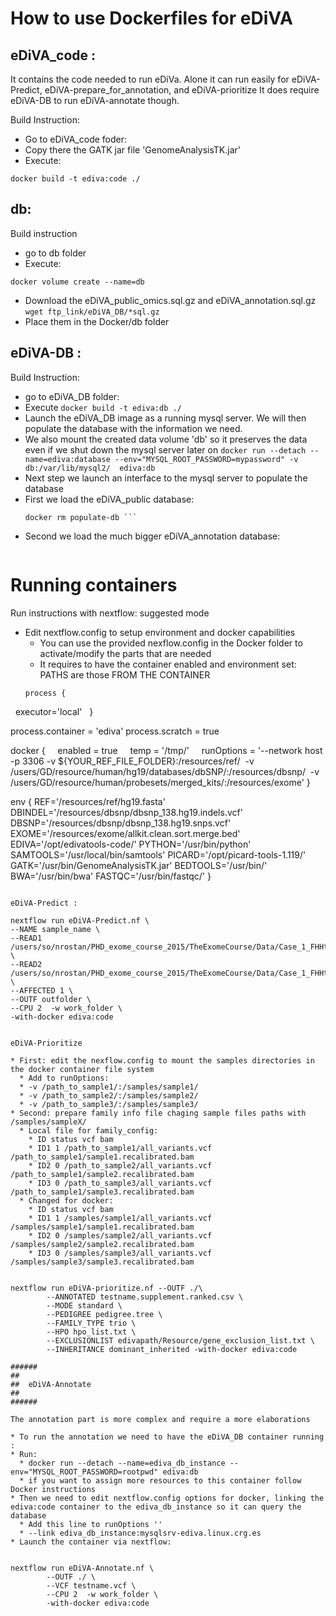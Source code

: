 # How to use Dockerfiles for eDiVA 

## eDiVA_code : 
It contains the code needed to run eDiVa.
Alone it can run easily for eDiVA-Predict, eDiVA-prepare_for_annotation, and eDiVA-prioritize
It does require eDiVA-DB to run eDiVA-annotate though.

Build Instruction:
* Go to eDiVA_code foder:
* Copy there the GATK jar file 'GenomeAnalysisTK.jar'
* Execute:
```
docker build -t ediva:code ./
```
## db:
Build instruction
* go to db folder
* Execute:
```
docker volume create --name=db
```
* Download the eDiVA_public_omics.sql.gz and eDiVA_annotation.sql.gz
```wget ftp_link/eDiVA_DB/*sql.gz```
* Place them in the Docker/db folder 

## eDiVA-DB : 

Build Instruction:
* go to eDiVA_DB folder: 
* Execute 
```docker build -t ediva:db ./ ```
* Launch the eDiVA_DB image as a running mysql server. We will then populate the database with the information we need.
* We also mount the created data volume 'db' so it preserves the data even if we shut down the mysql server later on
```docker run --detach --name=ediva:database --env="MYSQL_ROOT_PASSWORD=mypassword" -v db:/var/lib/mysql2/  ediva:db```
* Next step we launch an interface to the mysql server to populate the database
* First we load the eDiVA_public database:
  ```docker run -ti --name populate-db --link ediva:database:mysql.srv -v path_to_Docker/db/:/bin/sql ediva:code /bin/bash -c " zcat /bin/sql/eDiVa_public_omics.sql.gz| mysql -u edivapublic -px86d2k1B -h 10.2.0.1 -D eDiVa_public_omics" 
  docker rm populate-db ```
* Second we load the much bigger eDiVA_annotation database:
  ```  docker run -ti --name populate-db --link ediva:database:mysql.srv -v path_to_Docker/db/:/bin/sql ediva:code /bin/bash -c " zcat /bin/sql/eDiVa_annotation.sql.gz| mysql -u edivapublic -px86d2k1B -h 10.2.0.1 -D eDiVa_annotation"  
  ```




# Running containers


Run instructions with nextflow: suggested mode
* Edit nextflow.config to setup environment and docker capabilities
  * You can use the provided nexflow.config in the Docker folder to activate/modify the parts that are needed
  * It requires to have the container enabled and environment set: PATHS are those FROM THE CONTAINER
  ```
  process {
  executor='local'
  }

  process.container = 'ediva'
  process.scratch = true

  docker {
    enabled = true
    temp = '/tmp/'
    runOptions = '--network host  -p 3306 -v ${YOUR_REF_FILE_FOLDER}:/resources/ref/  -v /users/GD/resource/human/hg19/databases/dbSNP/:/resources/dbsnp/  -v /users/GD/resource/human/probesets/merged_kits/:/resources/exome'
  }

  env {
    REF='/resources/ref/hg19.fasta'
    DBINDEL='/resources/dbsnp/dbsnp_138.hg19.indels.vcf'
    DBSNP='/resources/dbsnp/dbsnp_138.hg19.snps.vcf'
    EXOME='/resources/exome/allkit.clean.sort.merge.bed'
    EDIVA='/opt/edivatools-code/'
    PYTHON='/usr/bin/python'
    SAMTOOLS='/usr/local/bin/samtools'
    PICARD='/opt/picard-tools-1.119/'
    GATK='/usr/bin/GenomeAnalysisTK.jar'
    BEDTOOLS='/usr/bin/'
    BWA='/usr/bin/bwa'
    FASTQC='/usr/bin/fastqc/'
  }
```

eDiVA-Predict : 

nextflow run eDiVA-Predict.nf \
--NAME sample_name \
--READ1 /users/so/nrostan/PHD_exome_course_2015/TheExomeCourse/Data/Case_1_FHHt/CD2224/CD2224.read1.fastq.gz \
--READ2 /users/so/nrostan/PHD_exome_course_2015/TheExomeCourse/Data/Case_1_FHHt/CD2224/CD2224.read2.fastq.gz \
--AFFECTED 1 \
--OUTF outfolder \
--CPU 2  -w work_folder \
-with-docker ediva:code


eDiVA-Prioritize

* First: edit the nexflow.config to mount the samples directories in the docker container file system
  * Add to runOptions: 
  * -v /path_to_sample1/:/samples/sample1/
  * -v /path_to_sample2/:/samples/sample2/
  * -v /path_to_sample3/:/samples/sample3/
* Second: prepare family info file chaging sample files paths with /samples/sampleX/
  * Local file for family_config:
    * ID status vcf bam
    * ID1 1 /path_to_sample1/all_variants.vcf /path_to_sample1/sample1.recalibrated.bam
    * ID2 0 /path_to_sample2/all_variants.vcf /path_to_sample1/sample2.recalibrated.bam
    * ID3 0 /path_to_sample3/all_variants.vcf /path_to_sample1/sample3.recalibrated.bam
  * Changed for docker:
    * ID status vcf bam
    * ID1 1 /samples/sample1/all_variants.vcf /samples/sample1/sample1.recalibrated.bam
    * ID2 0 /samples/sample2/all_variants.vcf /samples/sample2/sample2.recalibrated.bam
    * ID3 0 /samples/sample3/all_variants.vcf /samples/sample3/sample3.recalibrated.bam


nextflow run eDiVA-prioritize.nf --OUTF ./\
        --ANNOTATED testname.supplement.ranked.csv \
        --MODE standard \
        --PEDIGREE pedigree.tree \
        --FAMILY_TYPE trio \
        --HPO hpo_list.txt \
        --EXCLUSIONLIST edivapath/Resource/gene_exclusion_list.txt \
        --INHERITANCE dominant_inherited -with-docker ediva:code

######
##
##  eDiVA-Annotate  
##
######

The annotation part is more complex and require a more elaborations

* To run the annotation we need to have the eDiVA_DB container running :
* Run:
  * docker run --detach --name=ediva_db_instance --env="MYSQL_ROOT_PASSWORD=rootpwd" ediva:db
  * if you want to assign more resources to this container follow Docker instructions
* Then we need to edit nextflow.config options for docker, linking the ediva:code container to the ediva_db_instance so it can query the database
  * Add this line to runOptions '' 
  * --link ediva_db_instance:mysqlsrv-ediva.linux.crg.es
* Launch the container via nextflow:
 

nextflow run eDiVA-Annotate.nf \
        --OUTF ./ \
        --VCF testname.vcf \
        --CPU 2  -w work_folder \
        -with-docker ediva:code



